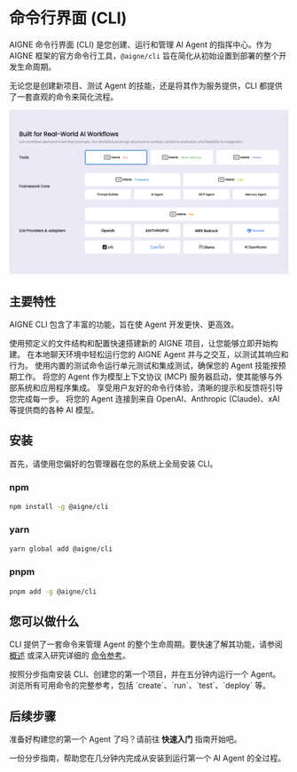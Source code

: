 # 命令行界面 (CLI)

AIGNE 命令行界面 (CLI) 是您创建、运行和管理 AI Agent 的指挥中心。作为 AIGNE 框架的官方命令行工具，`@aigne/cli` 旨在简化从初始设置到部署的整个开发生命周期。

无论您是创建新项目、测试 Agent 的技能，还是将其作为服务提供，CLI 都提供了一套直观的命令来简化流程。

![AIGNE CLI](https://raw.githubusercontent.com/AIGNE-io/aigne-framework/main/assets/aigne-cli.png)

## 主要特性

AIGNE CLI 包含了丰富的功能，旨在使 Agent 开发更快、更高效。

<x-cards data-columns="3">
  <x-card data-title="项目创建" data-icon="lucide:folder-plus">
    使用预定义的文件结构和配置快速搭建新的 AIGNE 项目，让您能够立即开始构建。
  </x-card>
  <x-card data-title="Agent 运行器" data-icon="lucide:play-circle">
    在本地聊天环境中轻松运行您的 AIGNE Agent 并与之交互，以测试其响应和行为。
  </x-card>
  <x-card data-title="测试支持" data-icon="lucide:beaker">
    使用内置的测试命令运行单元测试和集成测试，确保您的 Agent 技能按预期工作。
  </x-card>
  <x-card data-title="MCP 服务" data-icon="lucide:server">
    将您的 Agent 作为模型上下文协议 (MCP) 服务器启动，使其能够与外部系统和应用程序集成。
  </x-card>
  <x-card data-title="交互式界面" data-icon="lucide:terminal">
    享受用户友好的命令行体验，清晰的提示和反馈将引导您完成每一步。
  </x-card>
  <x-card data-title="多模型支持" data-icon="lucide:brain-circuit">
    将您的 Agent 连接到来自 OpenAI、Anthropic (Claude)、xAI 等提供商的各种 AI 模型。
  </x-card>
</x-cards>

## 安装

首先，请使用您偏好的包管理器在您的系统上全局安装 CLI。

### npm

```bash npm install icon=logos:npm
npm install -g @aigne/cli
```

### yarn

```bash yarn add icon=logos:yarn
yarn global add @aigne/cli
```

### pnpm

```bash pnpm add icon=logos:pnpm
pnpm add -g @aigne/cli
```

## 您可以做什么

CLI 提供了一套命令来管理 Agent 的整个生命周期。要快速了解其功能，请参阅 [概述](./cli-overview.md) 或深入研究详细的 [命令参考](./cli-command-reference.md)。

<x-cards>
  <x-card data-title="快速入门" data-icon="lucide:rocket" data-href="/cli/getting-started">
    按照分步指南安装 CLI、创建您的第一个项目，并在五分钟内运行一个 Agent。
  </x-card>
  <x-card data-title="命令参考" data-icon="lucide:book-open" data-href="/cli/command-reference">
    浏览所有可用命令的完整参考，包括 `create`、`run`、`test`、`deploy` 等。
  </x-card>
</x-cards>

## 后续步骤

准备好构建您的第一个 Agent 了吗？请前往 **快速入门** 指南开始吧。

<x-card data-title="开始使用 CLI" data-icon="lucide:arrow-right-circle" data-href="/cli/getting-started" data-cta="开始教程">
  一份分步指南，帮助您在几分钟内完成从安装到运行第一个 AI Agent 的全过程。
</x-card>